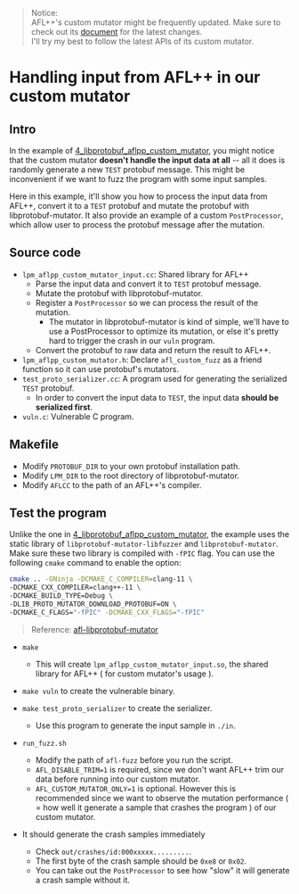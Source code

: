 
> Notice:  
> AFL++'s custom mutator might be frequently updated. Make sure to check out its [document](https://github.com/vanhauser-thc/AFLplusplus/blob/master/docs/custom_mutators.md) for the latest changes.  
> I'll try my best to follow the latest APIs of its custom mutator.

# Handling input from AFL++ in our custom mutator

## Intro

In the example of [4_libprotobuf_aflpp_custom_mutator](https://github.com/bruce30262/libprotobuf-mutator_fuzzing_learning/tree/master/4_libprotobuf_aflpp_custom_mutator), you might notice that the custom mutator **doesn't handle the input data at all** -- all it does is randomly generate a new `TEST` protobuf message. This might be inconvenient if we want to fuzz the program with some input samples.  

Here in this example, it'll show you how to process the input data from AFL++, convert it to a `TEST` protobuf and mutate the protobuf with libprotobuf-mutator. It also provide an example of a custom `PostProcessor`, which allow user to process the protobuf message after the mutation.

## Source code
* `lpm_aflpp_custom_mutator_input.cc`: Shared library for AFL++  
    - Parse the input data and convert it to `TEST` protobuf message.
    - Mutate the protobuf with libprotobuf-mutator.
    - Register a `PostProcessor` so we can process the result of the mutation.
        + The mutator in libprotobuf-mutator is kind of simple, we'll have to use a PostProcessor to optimize its mutation, or else it's pretty hard to trigger the crash in our `vuln` program.
    - Convert the protobuf to raw data and return the result to AFL++.
* `lpm_aflpp_custom_mutator.h`: Declare `afl_custom_fuzz` as a friend function so it can use protobuf's mutators.  
* `test_proto_serializer.cc`: A program used for generating the serialized `TEST` protobuf.  
    - In order to convert the input data to `TEST`, the input data **should be serialized first**.
* `vuln.c`: Vulnerable C program.  

## Makefile
* Modify `PROTOBUF_DIR` to your own protobuf installation path.  
* Modify `LPM_DIR` to the root directory of libprotobuf-mutator.  
* Modify `AFLCC` to the path of an AFL++'s compiler.  

## Test the program  

Unlike the one in [4_libprotobuf_aflpp_custom_mutator](https://github.com/bruce30262/libprotobuf-mutator_fuzzing_learning/blob/master/4_libprotobuf_aflpp_custom_mutator/Makefile#L15), the example uses the static library of `libprotobuf-mutator-libfuzzer` and `libprotobuf-mutator`. Make sure these two library is compiled with `-fPIC` flag. You can use the following `cmake` command to enable the option:  

```sh
cmake .. -GNinja -DCMAKE_C_COMPILER=clang-11 \
-DCMAKE_CXX_COMPILER=clang++-11 \
-DCMAKE_BUILD_TYPE=Debug \
-DLIB_PROTO_MUTATOR_DOWNLOAD_PROTOBUF=ON \
-DCMAKE_C_FLAGS="-fPIC" -DCMAKE_CXX_FLAGS="-fPIC"
```

> Reference: [afl-libprotobuf-mutator](https://github.com/thebabush/afl-libprotobuf-mutator/blob/master/build.sh)

* `make`
    - This will create `lpm_aflpp_custom_mutator_input.so`, the shared library for AFL++ ( for custom mutator's usage ).  
* `make vuln` to create the vulnerable binary.  
* `make test_proto_serializer` to create the serializer.  
    - Use this program to generate the input sample in `./in`.  
* `run_fuzz.sh`  
    - Modify the path of `afl-fuzz` before you run the script.  
    - `AFL_DISABLE_TRIM=1` is required, since we don't want AFL++ trim our data before running into our custom mutator.  
    - `AFL_CUSTOM_MUTATOR_ONLY=1` is optional. However this is recommended since we want to observe the mutation performance ( = how well it generate a sample that crashes the program ) of our custom mutator.

* It should generate the crash samples immediately  
    * Check `out/crashes/id:000xxxxx.........`.  
    * The first byte of the crash sample should be `0xe8` or `0x02`.  
    * You can take out the `PostProcessor` to see how "slow" it will generate a crash sample without it.

